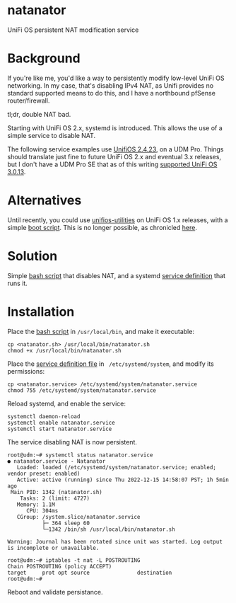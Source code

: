 # natanator
UniFi OS persistent NAT modification service

# Background

If you're like me, you'd like a way to persistently modify low-level UniFi OS networking. In my case, that's disabling IPv4 NAT, as Unifi provides no standard supported means to do this, and I have a northbound pfSense router/firewall.

tl;dr, double NAT bad.

Starting with UniFi OS 2.x, systemd is introduced. This allows the use of a simple service to disable NAT.

The following service examples use [UnifiOS 2.4.23](https://community.ui.com/releases/UniFi-OS-Dream-Machines-2-4-23/aebbba64-9e7e-4151-bcca-34ed08761f08?page=21), on a UDM Pro. Things should translate just fine to future UniFi OS 2.x and eventual 3.x releases, but I don't have a UDM Pro SE that as of this writing [supported UniFi OS 3.0.13](https://community.ui.com/releases/UniFi-OS-Dream-Machine-SE-3-0-13/cf25f68e-6906-4125-9d77-9fce05d6658a).

# Alternatives

Until recently, you could use [unifios-utilities](https://github.com/unifi-utilities/unifios-utilities) on UniFi OS 1.x releases, with a simple [boot script](https://github.com/unifi-utilities/unifios-utilities/tree/main/on-boot-script). This is no longer possible, as chronicled [here](https://github.com/unifi-utilities/unifios-utilities/issues/416).

# Solution

Simple [bash script](natanator.sh) that disables NAT, and a systemd [service definition](natanator.service) that runs it.

# Installation

Place the [bash script](natanator.sh) in `/usr/local/bin`, and make it executable:

```
cp <natanator.sh> /usr/local/bin/natanator.sh
chmod +x /usr/local/bin/natanator.sh
```

Place the [service definition file](natanator.service) in ` /etc/systemd/system`, and modify its permissions:

```
cp <natanator.service> /etc/systemd/system/natanator.service
chmod 755 /etc/systemd/system/natanator.service
```
Reload systemd, and enable the service:

```
systemctl daemon-reload
systemctl enable natanator.service
systemctl start natanator.service
```

The service disabling NAT is now persistent.

```
root@udm:~# systemctl status natanator.service
● natanator.service - Natanator
   Loaded: loaded (/etc/systemd/system/natanator.service; enabled; vendor preset: enabled)
   Active: active (running) since Thu 2022-12-15 14:58:07 PST; 1h 5min ago
 Main PID: 1342 (natanator.sh)
    Tasks: 2 (limit: 4727)
   Memory: 1.1M
      CPU: 304ms
   CGroup: /system.slice/natanator.service
           ├─ 364 sleep 60
           └─1342 /bin/sh /usr/local/bin/natanator.sh

Warning: Journal has been rotated since unit was started. Log output is incomplete or unavailable.

root@udm:~# iptables -t nat -L POSTROUTING
Chain POSTROUTING (policy ACCEPT)
target     prot opt source               destination
root@udm:~#
```

Reboot and validate persistance.
